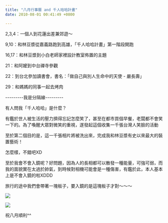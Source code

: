 ```yaml
---
title: "八月行事曆 and 千人哈哈計畫"
date: 2010-08-01 00:41:49 +0800

---
```



2,3,4：一個人到花蓮出差兼郊遊～



9,10：和林豆漿從嘉義路跑到高雄，「千人哈哈計畫」第一階段開跑



16,17：和林豆漿到小白老師家裡設計教室佈置的主題



21：和阿嬤到中台禪寺參觀



22：到台北參加讀書會，書名：「做自己與別人生命中的天使 - 嚴長壽」



29：和媽媽的同事一起去烤肉



---------我是分隔線---------



有人問我「千人哈哈」是什麼？



有鑑於世人被生活的壓力擠得忘記怎麼笑了，甚至在都市買個早餐，老闆都不會笑一下的。為了喚醒大眾對微笑的重視，遂發起這個收集一千張台灣人笑臉的活動



至於第二個目的是，這一千張相片將被洗出來，完成我和林豆漿有史以來最大的裝置藝術！



怎麼樣，不錯吧XD



至於我會不會入鏡呢？好問題，因為人的長相都可以散發一種能量，可強可弱，而我的面貌實在太過於帥氣，到時候對相機可能會是一種傷害，有鑑於此，本人基本上是不會入鏡的啦XDDD



旅行的途中我們會帶著一塊板子，要入鏡的是這塊板子才對～～～



![](/images/slum-area/46_0.jpg)

![](/images/slum-area/47_1.jpg)



祝八月順利^^


